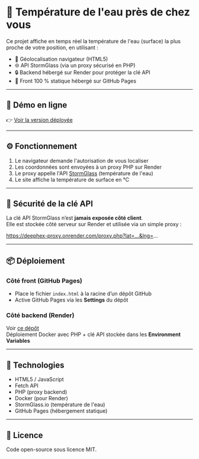 # 🌊 Température de l'eau près de chez vous

Ce projet affiche en temps réel la température de l'eau (surface) la plus proche de votre position, en utilisant :

- 📍 Géolocalisation navigateur (HTML5)
- 🌐 API StormGlass (via un proxy sécurisé en PHP)
- 🔒 Backend hébergé sur Render pour protéger la clé API
- 🧼 Front 100 % statique hébergé sur GitHub Pages

---

## 🚀 Démo en ligne

👉 [Voir la version déployée](https://deephex.github.io/temperature-eau/)

---

## ⚙️ Fonctionnement

1. Le navigateur demande l'autorisation de vous localiser
2. Les coordonnées sont envoyées à un proxy PHP sur Render
3. Le proxy appelle l'API [StormGlass](https://stormglass.io/) (température de l'eau)
4. Le site affiche la température de surface en °C

---

## 🔐 Sécurité de la clé API

La clé API StormGlass n’est **jamais exposée côté client**.  
Elle est stockée côté serveur sur Render et utilisée via un simple proxy :

https://deephex-proxy.onrender.com/proxy.php?lat=...&lng=...

---

## 📦 Déploiement

### Côté front (GitHub Pages)

- Place le fichier `index.html` à la racine d’un dépôt GitHub
- Active GitHub Pages via les **Settings** du dépôt

### Côté backend (Render)

Voir [ce dépôt](https://github.com/deephex/stormglass-proxy)  
Déploiement Docker avec PHP + clé API stockée dans les **Environment Variables**

---

## 🧠 Technologies

- HTML5 / JavaScript
- Fetch API
- PHP (proxy backend)
- Docker (pour Render)
- StormGlass.io (température de l'eau)
- GitHub Pages (hébergement statique)

---

## 📜 Licence

Code open-source sous licence MIT.